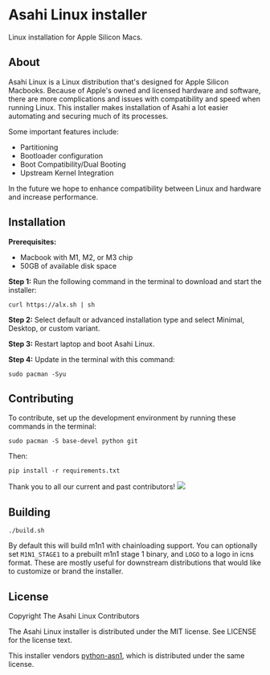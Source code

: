 # Asahi Linux installer 

Linux installation for Apple Silicon Macs.

## About

Asahi Linux is a Linux distribution that's designed for Apple Silicon Macbooks. Because of Apple's owned and licensed hardware and software, there are more complications and issues with compatibility and speed when running Linux. This installer makes installation of Asahi a lot easier automating and securing much of its processes.

Some important features include:
- Partitioning
- Bootloader configuration
- Boot Compatibility/Dual Booting
- Upstream Kernel Integration

In the future we hope to enhance compatibility between Linux and hardware and increase performance.

## Installation

**Prerequisites:**
- Macbook with M1, M2, or M3 chip
- 50GB of available disk space

**Step 1:** Run the following command in the terminal to download and start the installer:
```
curl https://alx.sh | sh
```

**Step 2:** Select default or advanced installation type and select Minimal, Desktop, or custom variant.

**Step 3:** Restart laptop and boot Asahi Linux.

**Step 4:** Update in the terminal with this command:
```
sudo pacman -Syu
```

## Contributing

To contribute, set up the development environment by running these commands in the terminal:
```
sudo pacman -S base-devel python git
```
Then:
```
pip install -r requirements.txt
```

Thank you to all our current and past contributors!
<a href="https://github.com/AsahiLinux/asahi-installer/graphs/contributors">
  <img src="https://contrib.rocks/image?repo=AsahiLinux/asahi-installer" />
</a>

## Building

`./build.sh`

By default this will build m1n1 with chainloading support. You can optionally set `M1N1_STAGE1` to a prebuilt m1n1 stage 1 binary, and `LOGO` to a logo in icns format. These are mostly useful for downstream distributions that would like to customize or brand the installer.

## License

Copyright The Asahi Linux Contributors

The Asahi Linux installer is distributed under the MIT license. See LICENSE for the license text.

This installer vendors [python-asn1](https://github.com/andrivet/python-asn1), which is distributed under the same license.

